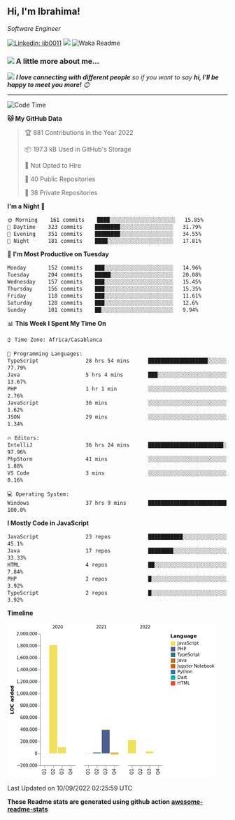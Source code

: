 <h2>Hi, I'm Ibrahima! </h2>
<p><em>Software Engineer 
</em></p>


[![Linkedin: iib0011](https://img.shields.io/badge/-iib0011-blue?style=flat-square&logo=Linkedin&logoColor=white&link=https://www.linkedin.com/in/iib0011/)](https://www.linkedin.com/in/iib0011/)
![](https://visitor-badge.glitch.me/badge?page_id=iib0011)
![Waka Readme](https://github.com/iib0011/iib0011/workflows/Waka%20Readme/badge.svg)


### <img src="https://media.giphy.com/media/VgCDAzcKvsR6OM0uWg/giphy.gif" width="50"> A little more about me...  


<img src="https://media.giphy.com/media/LnQjpWaON8nhr21vNW/giphy.gif" width="60"> <em><b>I love connecting with different people</b> so if you want to say <b>hi, I'll be happy to meet you more!</b> 😊</em>

---
<!--START_SECTION:waka-->
![Code Time](http://img.shields.io/badge/Code%20Time-1%2C031%20hrs%2019%20mins-blue)

**🐱 My GitHub Data** 

> 🏆 881 Contributions in the Year 2022
 > 
> 📦 197.3 kB Used in GitHub's Storage 
 > 
> 🚫 Not Opted to Hire
 > 
> 📜 40 Public Repositories 
 > 
> 🔑 38 Private Repositories  
 > 
**I'm a Night 🦉** 

```text
🌞 Morning    161 commits    ████░░░░░░░░░░░░░░░░░░░░░   15.85% 
🌆 Daytime    323 commits    ████████░░░░░░░░░░░░░░░░░   31.79% 
🌃 Evening    351 commits    ████████░░░░░░░░░░░░░░░░░   34.55% 
🌙 Night      181 commits    ████░░░░░░░░░░░░░░░░░░░░░   17.81%

```
📅 **I'm Most Productive on Tuesday** 

```text
Monday       152 commits    ███░░░░░░░░░░░░░░░░░░░░░░   14.96% 
Tuesday      204 commits    █████░░░░░░░░░░░░░░░░░░░░   20.08% 
Wednesday    157 commits    ███░░░░░░░░░░░░░░░░░░░░░░   15.45% 
Thursday     156 commits    ███░░░░░░░░░░░░░░░░░░░░░░   15.35% 
Friday       118 commits    ███░░░░░░░░░░░░░░░░░░░░░░   11.61% 
Saturday     128 commits    ███░░░░░░░░░░░░░░░░░░░░░░   12.6% 
Sunday       101 commits    ██░░░░░░░░░░░░░░░░░░░░░░░   9.94%

```


📊 **This Week I Spent My Time On** 

```text
⌚︎ Time Zone: Africa/Casablanca

💬 Programming Languages: 
TypeScript               28 hrs 54 mins      ███████████████████░░░░░░   77.79% 
Java                     5 hrs 4 mins        ███░░░░░░░░░░░░░░░░░░░░░░   13.67% 
PHP                      1 hr 1 min          ░░░░░░░░░░░░░░░░░░░░░░░░░   2.76% 
JavaScript               36 mins             ░░░░░░░░░░░░░░░░░░░░░░░░░   1.62% 
JSON                     29 mins             ░░░░░░░░░░░░░░░░░░░░░░░░░   1.34%

🔥 Editors: 
IntelliJ                 36 hrs 24 mins      ████████████████████████░   97.96% 
PhpStorm                 41 mins             ░░░░░░░░░░░░░░░░░░░░░░░░░   1.88% 
VS Code                  3 mins              ░░░░░░░░░░░░░░░░░░░░░░░░░   0.16%

💻 Operating System: 
Windows                  37 hrs 9 mins       █████████████████████████   100.0%

```

**I Mostly Code in JavaScript** 

```text
JavaScript               23 repos            ███████████░░░░░░░░░░░░░░   45.1% 
Java                     17 repos            ████████░░░░░░░░░░░░░░░░░   33.33% 
HTML                     4 repos             ██░░░░░░░░░░░░░░░░░░░░░░░   7.84% 
PHP                      2 repos             █░░░░░░░░░░░░░░░░░░░░░░░░   3.92% 
TypeScript               2 repos             █░░░░░░░░░░░░░░░░░░░░░░░░   3.92%

```


**Timeline**

![Chart not found](https://raw.githubusercontent.com/iib0011/iib0011/master/charts/bar_graph.png) 


 Last Updated on 10/09/2022 02:25:59 UTC
<!--END_SECTION:waka-->

**These Readme stats are generated using github action [awesome-readme-stats](https://github.com/iib0011/waka-readme-stats)**

